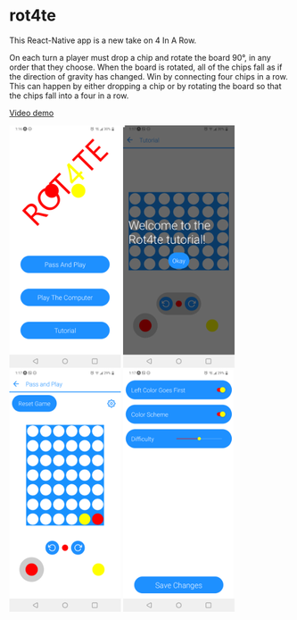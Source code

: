 # rot4te
This React-Native app is a new take on 4 In A Row.

On each turn a player must drop a chip and rotate the board 90°, in any order that they choose. When the board is rotated, all of the chips fall as if the direction of gravity has changed. Win by connecting four chips in a row. This can happen by either dropping a chip or by rotating the board so that the chips fall into a four in a row.

<a href="https://youtu.be/TR32w2lsY2Y">Video demo</a>

<p float="left">
  <img src="/screenshots/Screenshot_20200602-011650.png" width="200"/>
  <img src="/screenshots/Screenshot_20200602-011708.png" width="200"/>
  <img src="/screenshots/Screenshot_20200602-011732.png" width="200"/>
  <img src="/screenshots/Screenshot_20200602-011752.png" width="200"/>
</p>
